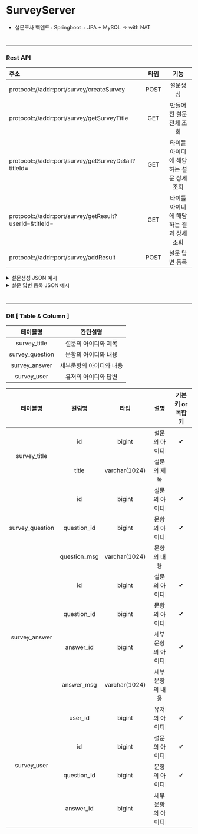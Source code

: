 # SurveyServer
- 설문조사 백엔드 : Springboot + JPA + MySQL -> with NAT

#

------


### Rest API
|주소|타입|기능|
|:-------------|:-------:|:-----:|
|protocol:://addr:port/survey/createSurvey|POST|설문생성||
|protocol:://addr:port/survey/getSurveyTitle|GET|만들어진 설문 전체 조회||
|protocol:://addr:port/survey/getSurveyDetail?titleId=|GET|타이틀 아이디에 해당하는 설문 상세조회||
|protocol:://addr:port/survey/getResult?userId=&titleId=|GET|타이틀 아이디에 해당하는 결과 상세조회||
|protocol:://addr:port/survey/addResult|POST|설문 답변 등록||

<details>
<summary>설문생성 JSON 예시</summary>
<div markdown="1">
<pre class="brush: json" >
{ 
    "title": {
        "title":"선택이 필요합니다."
    } ,
    "questions":[
        {
            "question_id":1,
            "question_msg":"야식은 무엇을 먹을까요?",
            "answers" : [
                {
                    "answer_id":1,
                    "answer_msg":"1.치킨"
                },
                {
                    "answer_id":2,
                    "answer_msg":"2.족발"
                },
                {
                    "answer_id":3,
                    "answer_msg":"3.굶기"
                }
            ]
        } , 
        {
            "question_id":2,
            "question_msg":"오늘은 몇시에잘까요?",
            "answers" : [
                {
                    "answer_id":1,
                    "answer_msg":"22시59분"
                },
                {
                    "answer_id":2,
                    "answer_msg":"23시59분"
                },
                {
                    "answer_id":3,
                    "answer_msg":"내일자요"
                }
            ]
        },
        {
            "question_id":3,
            "question_msg":"어느 커피숍을 갈까요?",
            "answers" : [
                {
                    "answer_id":1,
                    "answer_msg":"스타벅스"
                },
                {
                    "answer_id":2,
                    "answer_msg":"이디야"
                },
                {
                    "answer_id":3,
                    "answer_msg":"메가"
                }
            ]
        }
    ]
}
</pre>
</div>
</details>

<details>
<summary>설문 답변 등록 JSON 예시</summary>
<div markdown="1">
<pre class="brush: json" >
{
    "userId":202104061549,
    "titleId":1,
    "userAnsList":[
        {
            "questionId":1,
            "answerId":2
        },
        {
            "questionId":2,
            "answerId":1
        }
    ],
    "countList":null
}
</pre>
</div>
</details>

#

------

### DB [ Table & Column ]
|테이블명|간단설명|
|:-------------:|:-------:|
|survey_title|설문의 아이디와 제목|
|survey_question|문항의 아이디와 내용|
|survey_answer|세부문항의 아이디와 내용|
|survey_user|유저의 아이디와 답변|

<table>
    <thead>
        <tr>
            <th>테이블명</th>
            <th>컬럼명</th>
            <th>타입</th>
            <th>설명</th>
            <th>기본키 or 복합키</th>
        </tr>
    </thead>
    <tbody>
        <tr>
            <td rowspan=2><center>survey_title</center></td>
            <td><center>id</center></td>
            <td><center>bigint</center></td>
            <td><center>설문의 아이디</center></td>
            <td><center>✔</center></td>
        </tr>
        <tr>
            <td><center>title</center></td>
            <td><center>varchar(1024)</center></td>
            <td><center>설문의 제목</center></td>
            <td><center></center></td>
        </tr>
        <tr>
            <td rowspan=3><center>survey_question</center></td>
            <td><center>id</center></td>
            <td><center>bigint</center></td>
            <td><center>설문의 아이디</center></td>
            <td><center>✔</center></td>
        </tr>
        <tr>
            <td><center>question_id</center></td>
            <td><center>bigint</center></td>
            <td><center>문항의 아이디</center></td>
            <td><center>✔</center></td>
        </tr>
        <tr>
            <td><center>question_msg</center></td>
            <td><center>varchar(1024)</center></td>
            <td><center>문항의 내용</center></td>
            <td><center></center></td>
        </tr>
        <tr>
            <td rowspan=4><center>survey_answer</center></td>
            <td><center>id</center></td>
            <td><center>bigint</center></td>
            <td><center>설문의 아이디</center></td>
            <td><center>✔</center></td>
        </tr>
        <tr>
            <td><center>question_id</center></td>
            <td><center>bigint</center></td>
            <td><center>문항의 아이디</center></td>
            <td><center>✔</center></td>
        </tr>
        <tr>
            <td><center>answer_id</center></td>
            <td><center>bigint</center></td>
            <td><center>세부문항의 아이디</center></td>
            <td><center>✔</center></td>
        </tr>
        <tr>
            <td><center>answer_msg</center></td>
            <td><center>varchar(1024)</center></td>
            <td><center>세부문항의 내용</center></td>
            <td><center></center></td>
        </tr>
        <tr>
            <td rowspan=4><center>survey_user</center></td>
            <td><center>user_id</center></td>
            <td><center>bigint</center></td>
            <td><center>유저의 아이디</center></td>
            <td><center>✔</center></td>
        </tr>
        <tr>
            <td><center>id</center></td>
            <td><center>bigint</center></td>
            <td><center>설문의 아이디</center></td>
            <td><center>✔</center></td>
        </tr>
        <tr>
            <td><center>question_id</center></td>
            <td><center>bigint</center></td>
            <td><center>문항의 아이디</center></td>
            <td><center>✔</center></td>
        </tr>
        <tr>
            <td><center>answer_id</center></td>
            <td><center>bigint</center></td>
            <td><center>세부문항의 아이디</center></td>
            <td><center></center></td>
        </tr>
    </tbody>
</table>

